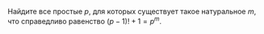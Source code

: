 Найдите все простые $p$, для которых существует такое натуральное  $m$, что справедливо равенство   $(p-1)!+1=p^m$.